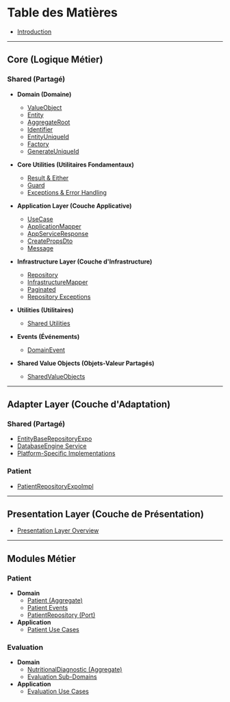 # Table des Matières

* [Introduction](README.md)

---

## Core (Logique Métier)

### Shared (Partagé)

* **Domain (Domaine)**
    * [ValueObject](core/shared/domain/common/ValueObject.md)
    * [Entity](core/shared/domain/common/Entity.md)
    * [AggregateRoot](core/shared/domain/common/AggregateRoot.md)
    * [Identifier](core/shared/domain/common/Identifier.md)
    * [EntityUniqueId](core/shared/domain/common/EntityUniqueId.md)
    * [Factory](core/shared/domain/common/Factory.md)
    * [GenerateUniqueId](core/shared/domain/common/GenerateUniqueId.md)

* **Core Utilities (Utilitaires Fondamentaux)**
    * [Result & Either](core/shared/core/Result.md)
    * [Guard](core/shared/core/Guard.md)
    * [Exceptions & Error Handling](core/shared/exceptions/Exceptions.md)

* **Application Layer (Couche Applicative)**
    * [UseCase](core/shared/application/UseCase.md)
    * [ApplicationMapper](core/shared/application/ApplicationMapper.md)
    * [AppServiceResponse](core/shared/application/AppServiceResponse.md)
    * [CreatePropsDto](core/shared/application/CreatePropsDto.md)
    * [Message](core/shared/application/Message.md)

* **Infrastructure Layer (Couche d'Infrastructure)**
    * [Repository](core/shared/infrastructure/Repository.md)
    * [InfrastructureMapper](core/shared/infrastructure/InfrastructureMapper.md)
    * [Paginated](core/shared/infrastructure/Paginated.md)
    * [Repository Exceptions](core/shared/infrastructure/RepositoryExceptions.md)

* **Utilities (Utilitaires)**
    * [Shared Utilities](core/shared/utils/SharedUtilities.md)

* **Events (Événements)**
    * [DomainEvent](core/shared/domain/events/DomainEvent.md)

* **Shared Value Objects (Objets-Valeur Partagés)**
    * [SharedValueObjects](core/shared/domain/shared/SharedValueObjects.md)

---
## Adapter Layer (Couche d'Adaptation)

### Shared (Partagé)
* [EntityBaseRepositoryExpo](adapter/shared/repository/expo/EntityBaseRepositoryExpo.md)
* [DatabaseEngine Service](adapter/services/DatabaseEngine.md)
* [Platform-Specific Implementations](adapter/PlatformSpecificImplementation.md)

### Patient
* [PatientRepositoryExpoImpl](adapter/patient/repository/PatientRepositoryExpoImpl.md)

---
## Presentation Layer (Couche de Présentation)
* [Presentation Layer Overview](presentation/PresentationLayer.md)

---
## Modules Métier

### Patient
* **Domain**
    * [Patient (Aggregate)](core/patient/domain/aggregates/Patient.md)
    * [Patient Events](core/patient/domain/events/PatientEvents.md)
    * [PatientRepository (Port)](core/patient/domain/ports/PatientRepository.md)
* **Application**
    * [Patient Use Cases](core/patient/application/PatientUseCases.md)

### Evaluation
* **Domain**
    * [NutritionalDiagnostic (Aggregate)](core/evaluation/domain/aggregates/NutritionalDiagnostic.md)
    * [Evaluation Sub-Domains](core/evaluation/domain/EvaluationSubDomains.md)
* **Application**
    * [Evaluation Use Cases](core/evaluation/application/EvaluationUseCases.md)
